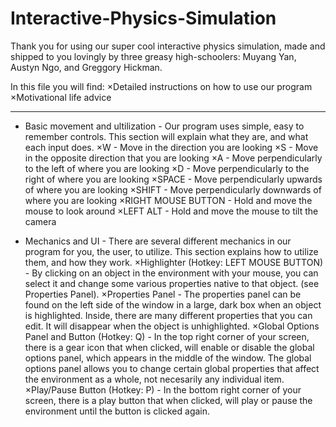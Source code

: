 # Interactive-Physics-Simulation

Thank you for using our super cool interactive physics simulation, made and shipped to you lovingly by three greasy high-schoolers: Muyang Yan, Austyn Ngo, and Greggory Hickman.

In this file you will find:
×Detailed instructions on how to use our program
×Motivational life advice

----------------------

- Basic movement and ultilization -
Our program uses simple, easy to remember controls. This section will explain what they are, and what each input does.
×W - Move in the direction you are looking
×S - Move in the opposite direction that you are looking
×A - Move perpendicularly to the left of where you are looking
×D - Move perpendicularly to the right of where you are looking
×SPACE - Move perpendicularly upwards of where you are looking
×SHIFT - Move perpendicularly downwards of where you are looking
×RIGHT MOUSE BUTTON - Hold and move the mouse to look around
×LEFT ALT - Hold and move the mouse to tilt the camera

- Mechanics and UI -
There are several different mechanics in our program for you, the user, to utilize. This section explains how to utilize them, and how they work.
×Highlighter (Hotkey: LEFT MOUSE BUTTON) - By clicking on an object in the environment with your mouse, you can select it and change some various properties native to that object. (see Properties Panel).
×Properties Panel - The properties panel can be found on the left side of the window in a large, dark box when an object is highlighted. Inside, there are many different properties that you can edit. It will disappear when the object is unhighlighted.
×Global Options Panel and Button (Hotkey: Q) - In the top right corner of your screen, there is a gear icon that when clicked, will enable or disable the global options panel, which appears in the middle of the window. The global options panel allows you to change certain global properties that affect the environment as a whole, not necesarily any individual item.
×Play/Pause Button (Hotkey: P) - In the bottom right corner of your screen, there is a play button that when clicked, will play or pause the environment until the button is clicked again.

